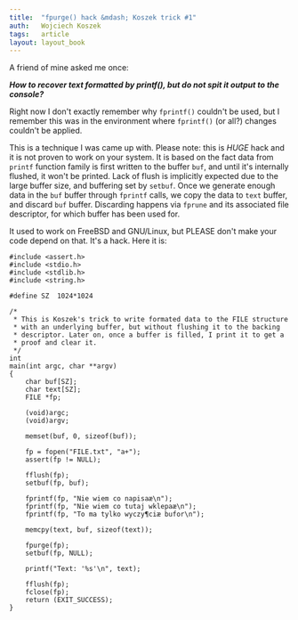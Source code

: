 ```yaml
---
title:	"fpurge() hack &mdash; Koszek trick #1"
auth:	Wojciech Koszek
tags:	article
layout: layout_book
---
```


A friend of mine asked me once:

***How to recover text formatted by printf(), but do not spit it
output to the console?***

Right now I don't exactly remember why `fprintf()` couldn't be used, but I
remember this was in the environment where `fprintf()` (or all?) changes
couldn't be applied.

This is a technique I was came up with. Please note: this is *HUGE* hack and
it is not proven to work on your system. It is based on the fact data from
`printf` function family is first written to the buffer `buf`, and until
it's internally flushed, it won't be printed. Lack of flush is implicitly
expected due to the large buffer size, and buffering set by `setbuf`. Once
we generate enough data in the `buf` buffer through `fprintf` calls, we copy
the data to `text` buffer, and discard `buf` buffer. Discarding happens via
`fprune` and its associated file descriptor, for which buffer has been used
for.

It used to work on FreeBSD and GNU/Linux, but PLEASE don't make your code
depend on that. It's a hack.  Here it is:

	#include <assert.h>
	#include <stdio.h>
	#include <stdlib.h>
	#include <string.h>

	#define	SZ	1024*1024

	/*
	 * This is Koszek's trick to write formated data to the FILE structure
	 * with an underlying buffer, but without flushing it to the backing
	 * descriptor. Later on, once a buffer is filled, I print it to get a
	 * proof and clear it.
	 */
	int
	main(int argc, char **argv)
	{
		char buf[SZ];
		char text[SZ];
		FILE *fp;

		(void)argc;
		(void)argv;

		memset(buf, 0, sizeof(buf));

		fp = fopen("FILE.txt", "a+");
		assert(fp != NULL);

		fflush(fp);
		setbuf(fp, buf);

		fprintf(fp, "Nie wiem co napisaæ\n");
		fprintf(fp, "Nie wiem co tutaj wklepaæ\n");
		fprintf(fp, "To ma tylko wyczy¶ciæ bufor\n");

		memcpy(text, buf, sizeof(text));

		fpurge(fp);
		setbuf(fp, NULL);

		printf("Text: '%s'\n", text);

		fflush(fp);
		fclose(fp);
		return (EXIT_SUCCESS);
	}

<script type="text/javascript">
google_ad_client = "ca-pub-7199453802213032";
/* koszek */
google_ad_slot = "8396875481";
google_ad_width = 160;
google_ad_height = 600;
</script>
<script type="text/javascript"
src="http://pagead2.googlesyndication.com/pagead/show_ads.js">
</script>
